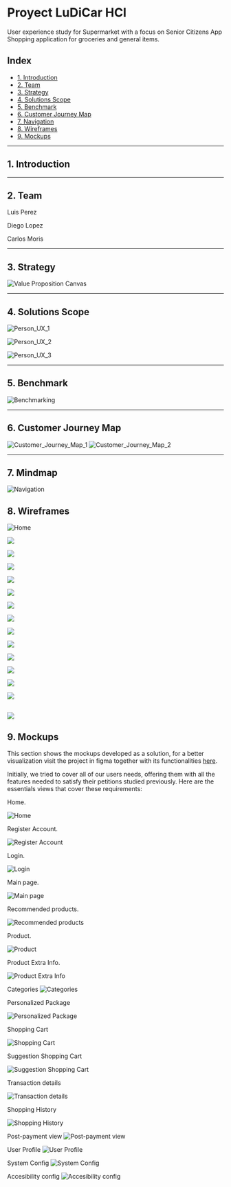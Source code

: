 # Proyect LuDiCar HCI

User experience study for Supermarket with a focus on Senior Citizens App
Shopping application for groceries and general items.

## Index

- [1. Introduction](#1-introduction)
- [2. Team](#2-Team)
- [3. Strategy](#3-strategy)
- [4. Solutions Scope](#4-solutions-scope)
- [5. Benchmark](#5-Benchmark)
- [6. Customer Journey Map](#6-customer-journey-map)
- [7. Navigation](#7-Navigation)
- [8. Wireframes](#8-wireframes)
- [9. Mockups](#9-mockups)

---

## 1. Introduction



---

## 2. Team

Luis Perez 

Diego Lopez 

Carlos Moris 

---

## 3. Strategy



![Value Proposition Canvas](./files/canva_de_valores.png)

---

## 4. Solutions Scope



![Person_UX_1](./files/UXPersona_1.png)

![Person_UX_2](./files/UXPersona_2.png)

![Person_UX_3](./files/UXPersona_3.png)

---

## 5. Benchmark


![Benchmarking](./files/Benchmark.png)

---

## 6. Customer Journey Map



![Customer_Journey_Map_1](./files/CJM.png)
![Customer_Journey_Map_2](./files/Customer_Journey_Map.png)

---

## 7. Mindmap



![Navigation](./files/Mindmap.png)



## 8. Wireframes



![Home](./files/wireframes/login.png)

![](./files/wireframes/login_sesion.png)

![](./files/wireframes/registrar.png)

![](./files/wireframes/vista_principal.png)

![](./files/wireframes/caja_personalizada.png)

![](./files/wireframes/carrito.png)

![](./files/wireframes/vista_post_compra.png)

![](./files/wireframes/sugerencia_carrito.png)

![](./files/wireframes/boleta.png)

![](./files/wireframes/historial_compra.png)

![](./files/wireframes/detalle_compra.png)

![](./files/wireframes/detalle_compra2.png)

![](./files/wireframes/perfil.png)

![](./files/wireframes/opciones.png)

![](./files/wireframes/accesibilidad.png)
---

## 9. Mockups

This section shows the mockups developed as a solution, for a better visualization visit the project in figma together with its functionalities [here](https://www.figma.com/design/wkaun5jrjLOKsvyPtRVLMm/Wireframes-Supermercado-para-Adultos-Mayores?node-id=164-326&t=9XnGG21dCwFHRZB0-1).


Initially, we tried to cover all of our users needs, offering them with all the features needed to satisfy their petitions studied previously. Here are the essentials views that cover these requirements:

Home.

![Home](./files/mockups/Inicio.png)

Register Account.

![Register Account](./files/mockups/Registrar_Cuenta.png)

Login.

![Login](./files/mockups/iniciar_sesion.png)

Main page.

![Main page](./files/mockups/Pagina_principal.png)

Recommended products.

![Recommended products](./files/mockups/productos_para_ti.png)

Product.

![Product](./files/mockups/Producto.png)

Product Extra Info.

![Product Extra Info](./files/mockups/Informacion_nutricional.png)

Categories
![Categories](./files/mockups/categorias.png)

Personalized Package

![Personalized Package](./files/mockups/Caja_Personalizada.png)

Shopping Cart

![Shopping Cart](./files/mockups/Carro_compra.png)

Suggestion Shopping Cart

![Suggestion Shopping Cart](./files/mockups/Sugerencia_Compra_Carrito.png)

Transaction details

![Transaction details](./files/mockups/Ver_Detalle.png)

Shopping History

![Shopping History](./files/mockups/historial_compra_hi.png)

Post-payment view
![Post-payment view](./files/mockups/Vista_Post-compra.png)

User Profile
![User Profile](./files/mockups/Perfil_de_Usuario.png)

System Config
![System Config](./files/mockups/Ajustes_del_Sistema.png)

Accesibility config
![Accesibility config](./files/mockups/Ajustes_del_Sistema.png)